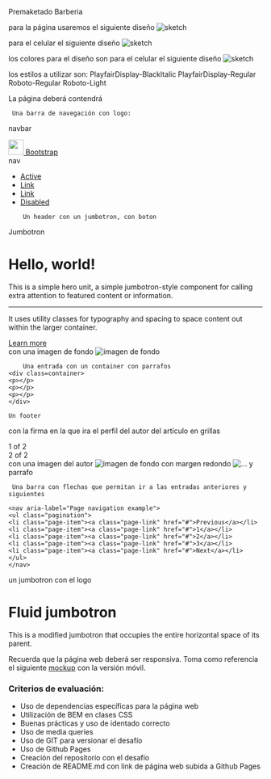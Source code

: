 Premaketado Barberia

para la página usaremos el siguiente diseño
![sketch](img/pagina.jpg) 

para el celular el siguiente diseño
![sketch](img\celular.jpg) 

los colores para el diseño son
para el celular el siguiente diseño
![sketch](colors/colors.png) 

los estilos a utilizar son:
PlayfairDisplay-Blackltalic
PlayfairDisplay-Regular
Roboto-Regular
Roboto-Light

La página deberá contendrá

	 Una barra de navegación con logo:
navbar
	<!-- Image and text -->
	<nav class="navbar navbar-light bg-light">
	<a class="navbar-brand" href="#">
    <img src="/docs/4.1/assets/brand/bootstrap-solid.svg" width="30" height="30" class="d-inline-block align-top" alt="">
    Bootstrap
	</a>
	</nav>
nav
	<ul class="nav justify-content-end">
	<li class="nav-item">
    <a class="nav-link active" href="#">Active</a>
	</li>
	<li class="nav-item">
    <a class="nav-link" href="#">Link</a>
	</li>
	<li class="nav-item">
    <a class="nav-link" href="#">Link</a>
	</li>
	<li class="nav-item">
    <a class="nav-link disabled" href="#">Disabled</a>
	</li>
	</ul>

		Un header con un jumbotron, con boton
Jumbotron
	<div class="jumbotron">
	  <h1 class="display-4">Hello, world!</h1>
	  <p class="lead">This is a simple hero unit, a simple jumbotron-style component for calling extra attention to featured content or information.</p>
	<hr class="my-4">
	<p>It uses utility classes for typography and spacing to space content out within the larger container.</p>
	<a class="btn btn-primary btn-lg" href="#" role="button">Learn more</a>
	</div>
con una imagen de fondo
![imagen de fondo](img\post-image.jpg)
    
		Una entrada con un container con parrafos 
	<div class=container>
	<p></p>
	<p></p>
	<p></p>
	</div>
     
	Un footer

con la firma en la que ira el perfil del autor del artículo en grillas
	<div class="container">
	<div class="row">
    <div class="col">
      1 of 2
    </div>
    <div class="col">
      2 of 2
    </div>
	</div>
con una imagen del autor
![imagen de fondo](img\naomi-thai.png)
con margen redondo
	<img src="img\naomi-thai.png" alt="..." class="rounded-circle">
y parrafo 
	<p></p>
 		
	 Una barra con flechas que permitan ir a las entradas anteriores y siguientes

	<nav aria-label="Page navigation example">
	<ul class="pagination">
    <li class="page-item"><a class="page-link" href="#">Previous</a></li>
    <li class="page-item"><a class="page-link" href="#">1</a></li>
    <li class="page-item"><a class="page-link" href="#">2</a></li>
    <li class="page-item"><a class="page-link" href="#">3</a></li>
    <li class="page-item"><a class="page-link" href="#">Next</a></li>
	</ul>
	</nav>
	
un jumbotron con el logo
	<div class="jumbotron jumbotron-fluid">
	<div class="container">
    <h1 class="display-4">Fluid jumbotron</h1>
    <p class="lead">This is a modified jumbotron that occupies the entire horizontal space of its parent.</p>
	</div>
	</div>

Recuerda que la página web deberá ser responsiva. Toma como referencia el siguiente [mockup](img/barbershop-mobile.png) con la versión móvil.

### Criterios de evaluación:

- Uso de dependencias específicas para la página web
- Utilización de BEM en clases CSS
- Buenas prácticas y uso de identado correcto
- Uso de media queries
- Uso de GIT para versionar el desafío
- Uso de Github Pages
- Creación del repositorio con el desafío
- Creación de README.md con link de página web subida a Github Pages
